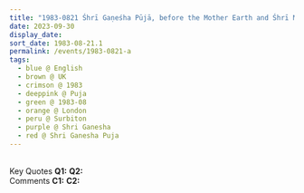 ```yaml
---
title: "1983-0821 Śhrī Gaṇeśha Pūjā, before the Mother Earth and Śhrī Mahālakṣhmī Pūjā, Big Room, Āśhram, 102 Ditton Road, Surbiton, London, UK"
date: 2023-09-30
display_date: 
sort_date: 1983-08-21.1
permalink: /events/1983-0821-a
tags:
  - blue @ English
  - brown @ UK
  - crimson @ 1983
  - deeppink @ Puja
  - green @ 1983-08
  - orange @ London
  - peru @ Surbiton
  - purple @ Shri Ganesha
  - red @ Shri Ganesha Puja
---
```


<br>

<wave-list>
  <list-title color="DarkSeaGreen" width="55">Key Quotes</list-title>
  <list-item color="BlanchedAlmond" width="280"><b>Q1:</b> <i></i></list-item>
  <list-item color="Lavender" width="280"><b>Q2:</b> <i></i></list-item>
</wave-list>

<br>

<wave-list>
  <list-title color="DarkSeaGreen" width="55">Comments</list-title>
  <list-item color="BlanchedAlmond" width="280"><b>C1:</b> <i></i></list-item>
  <list-item color="Lavender" width="280"><b>C2:</b> <i></i></list-item>
</wave-list>